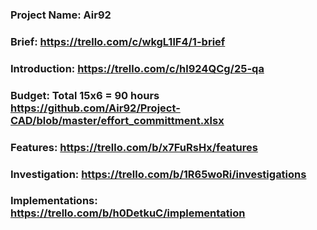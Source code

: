 ### Project Name: Air92
### Brief: https://trello.com/c/wkgL1lF4/1-brief
### Introduction: https://trello.com/c/hl924QCg/25-qa
### Budget: Total 15x6 = 90 hours https://github.com/Air92/Project-CAD/blob/master/effort_committment.xlsx
### Features: https://trello.com/b/x7FuRsHx/features
### Investigation: https://trello.com/b/1R65woRi/investigations
### Implementations: https://trello.com/b/h0DetkuC/implementation
